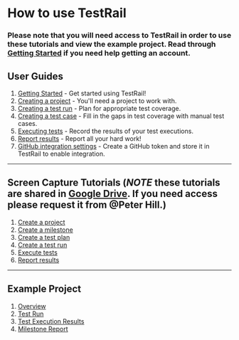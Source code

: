 # How to use TestRail
### Please note that you will need access to TestRail in order to use these tutorials and view the example project.  Read through [Getting Started](getting-started.md) if you need help getting an account.

## User Guides
1. [Getting Started](getting-started.md) - Get started using TestRail!
1. [Creating a project](creating-a-project.md) - You'll need a project to work with.
1. [Creating a test run](creating-a-test-run.md) - Plan for appropriate test coverage.
1. [Creating a test case](creating-a-test-case.md) - Fill in the gaps in test coverage with manual test cases.
1. [Executing tests](executing-tests.md) - Record the results of your test executions.
1. [Report results](report-results.md) - Report all your hard work!
1. [GitHub integration settings](github-integration.md) - Create a GitHub token and store it in TestRail to enable integration.
---
## Screen Capture Tutorials (*NOTE* these tutorials are shared in [Google Drive](https://drive.google.com/drive/folders/1_LGqyaORIttL6Jf98pJhS8fIk3AXT1t1).  If you need access please request it from @Peter Hill.)
1. [Create a project](https://drive.google.com/a/oddball.io/file/d/15CbOeQosL2hX-ZC5KYM0qqpUFlLoBt0O/view?usp=sharing)
1. [Create a milestone](https://drive.google.com/a/oddball.io/file/d/1Aaa0LNamosyviHN8_e9x4xWEk2baKeDF/view?usp=sharing)
1. [Create a test plan](https://drive.google.com/a/oddball.io/file/d/1v5KIR3KJHkypfm7QJje0O7xo6aEtcCaC/view?usp=sharing)
1. [Create a test run](https://drive.google.com/a/oddball.io/file/d/1knw7OwNWbPFfcys9ijr6Ve_bOFuyxBQE/view?usp=sharing)
1. [Execute tests](https://drive.google.com/a/oddball.io/file/d/1O7YUBezrt-XQc48_RuulmVd9IqhXwpEm/view?usp=sharing)
1. [Report results](https://drive.google.com/a/oddball.io/file/d/1N7eA7vOqVyq_PgUKH1jBlF7r3Taco-mF/view?usp=sharing)
---
## Example Project
1. [Overview](https://dsvavsp.testrail.io/index.php?/projects/overview/2)
1. [Test Run](https://dsvavsp.testrail.io/index.php?/runs/view/7&group_by=cases:section_id&group_order=asc)
1. [Test Execution Results](https://dsvavsp.testrail.io/index.php?/tests/view/20/#testChange-11)
1. [Milestone Report](https://dsvavsp.testrail.io/index.php?/reports/view/2)
